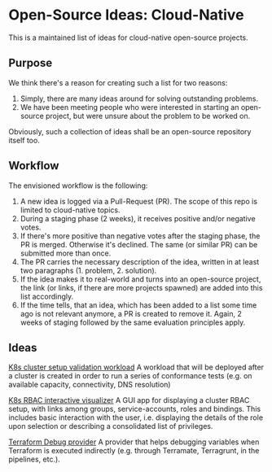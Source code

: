 # Open-Source Ideas: Cloud-Native

This is a maintained list of ideas for cloud-native open-source projects.

## Purpose

We think there's a reason for creating such a list for two reasons:
1. Simply, there are many ideas around for solving outstanding problems.
2. We have been meeting people who were interested in starting an open-source project, but were unsure about the problem to be worked on.

Obviously, such a collection of ideas shall be an open-source repository itself too.

## Workflow

The envisioned workflow is the following:
1. A new idea is logged via a Pull-Request (PR). The scope of this repo is limited to cloud-native topics.
2. During a staging phase (2 weeks), it receives positive and/or negative votes.
3. If there's more positive than negative votes after the staging phase, the PR is merged. Otherwise it's declined. The same (or similar PR) can be submitted more than once.
4. The PR carries the necessary description of the idea, written in at least two paragraphs (1. problem, 2. solution).
5. If the idea makes it to real-world and turns into an open-source project, the link (or links, if there are more projects spawned) are added into this list accordingly.
6. If the time tells, that an idea, which has been added to a list some time ago is not relevant anymore, a PR is created to remove it. Again, 2 weeks of staging followed by the same evaluation principles apply.

## Ideas

[K8s cluster setup validation workload](k8s-setup-validation-workload.md) A workload that will be deployed after a cluster is created in order to run a series of conformance tests (e.g. on available capacity, connectivity, DNS resolution)

[K8s RBAC interactive visualizer](k8s-rbac-interactive-visualizer.md) A GUI app for displaying a cluster RBAC setup, with links among groups, service-accounts, roles and bindings. This includes basic interaction with the user, i.e. displaying the details of the role upon selection or describing a consolidated list of privileges.

[Terraform Debug provider](terraform-debug-provider.md) A provider that helps debugging variables when Terraform is executed indirectly (e.g. through Terramate, Terragrunt, in the pipelines, etc.).
